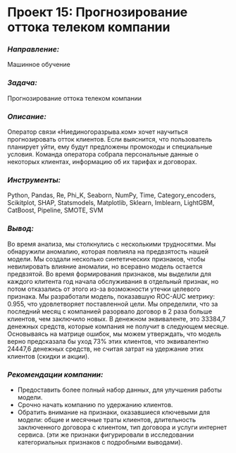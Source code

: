 # Проект 15: Прогнозирование оттока телеком компании

### *Направление:*
Машинное обучение

### *Задача:*
Прогнозирование оттока телеком компании

### *Описание:*
Оператор связи «Ниединогоразрыва.ком» хочет научиться прогнозировать отток клиентов. Если выяснится, что пользователь планирует уйти, ему будут предложены промокоды и специальные условия. Команда оператора собрала персональные данные о некоторых клиентах, информацию об их тарифах и договорах.

### *Инструменты:*
Python, Pandas, Re, Phi_K, Seaborn, NumPy, Time, Category_encoders, Scikitplot, SHAP, Statsmodels, Matplotlib, Sklearn, Imblearn, LightGBM, CatBoost, Pipeline, SMOTE, SVM

### *Вывод:*
Во время анализа, мы столкнулись с несколькими трудносятми. Мы обнаружили аномалию, которая повлияла на предвзятость нашей модели. Мы создали несколько синтетических признаков, чтобы невилировать влияние аномалии, но всеравно модель остается предвзятой.
Во время формирования признаков, мы выделили для каждого клитента год начала обслуживания в отдельный признак, но потом отказались от этого из-за возможности утечки целевого признака. Мы разработали модель, показавшую ROC-AUC метрику: 0.955, что удовлетворяет поставленной цели.
Мы определили, что за последний месяц с компанией разорвало договор в 2 раза больше клиентов, чем заключило новых. В денежном эквиваленте, это 33384,7 денежных средств, которые компания не получит в следующем месяце. Основываясь на матрице ошибок, мы можем утверждать, что модель верно предсказала бы уход 73% этих клиентов, что эквивалентно 24447,6 денежных средств, не считая затрат на удержание этих клиентов (скидки и акции). 

### *Рекомендации компании:*
 * Предоставить более полный набор данных, для улучшения работы модели.
 * Срочно начать компанию по удержанию клиентов.
 * Обратить внимание на признаки, оказавшиеся ключевыми для модели: общие и месячные траты клиентов, длительность заключенного договора с клиентом, тип договора и услуги интернет сервиса. (эти же признаки фигурировали в исследовании категориальных признаков с подробными выводами).
